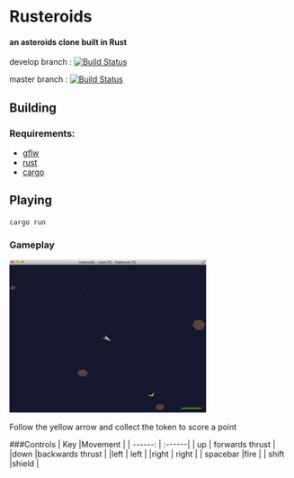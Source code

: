 # Rusteroids
#### an asteroids clone built in Rust

develop branch : [![Build Status](https://travis-ci.org/benbrunton/rusteroids.svg?branch=develop)](https://travis-ci.org/benbrunton/rusteroids)

master branch : [![Build Status](https://travis-ci.org/benbrunton/rusteroids.svg?branch=master)](https://travis-ci.org/benbrunton/rusteroids)


## Building
### Requirements:
- [gflw](http://www.glfw.org/)
- [rust](http://www.rust-lang.org/)
- [cargo](http://doc.crates.io/)

## Playing
    cargo run

### Gameplay
[![Gameplay Video](rusteroids.gif)](http://www.youtube.com/watch?v=Jb8oIn0ot6w)

Follow the yellow arrow and collect the token to score a point

###Controls
| Key |Movement |
| ------: | :------|
| up | forwards thrust  |
|down |backwards thrust | 
|left						  | left |
|right					  | right |
| spacebar |fire						  |
| shift |shield					  |
